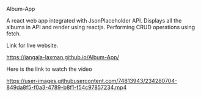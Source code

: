 Album-App

A react web app integrated with JsonPlaceholder API. Displays all the albums in API and render using reactjs. Performing CRUD operations using fetch.


Link for live website.

 https://jangala-laxman.github.io/Album-App/
 
 
 
Here is the link to watch the video



https://user-images.githubusercontent.com/74813943/234280704-849da8f5-f0a3-4789-b8f1-f54c97857234.mp4

